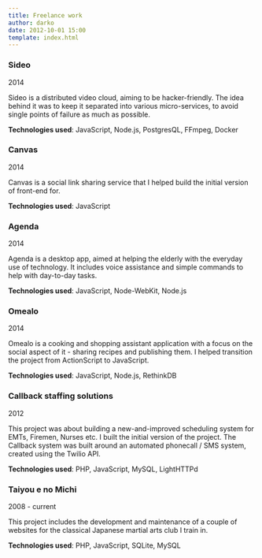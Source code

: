 ```yaml
---
title: Freelance work
author: darko
date: 2012-10-01 15:00
template: index.html
---
```


### Sideo
2014

Sideo is a distributed video cloud, aiming to be hacker-friendly. The idea behind it was to keep it separated into various micro-services, to avoid single points of failure as much as possible.

**Technologies used**:  JavaScript, Node.js, PostgresQL, FFmpeg, Docker

### Canvas
2014

Canvas is a social link sharing service that I helped build the initial version of front-end for.

**Technologies used**:  JavaScript

### Agenda
2014

Agenda is a desktop app, aimed at helping the elderly with the everyday use of technology. It includes voice assistance and simple commands to help with
day-to-day tasks.

**Technologies used**:  JavaScript, Node-WebKit, Node.js

### Omealo
2014

Omealo is a cooking and shopping assistant application with a focus on the social aspect of it - sharing recipes and publishing them. I helped transition the project from ActionScript to JavaScript.

**Technologies used**:  JavaScript, Node.js, RethinkDB

### Callback staffing solutions
2012

This project was about building a new-and-improved scheduling system for EMTs, Firemen, Nurses etc. I built the initial version of the project.
The Callback system was built around an automated phonecall / SMS system, created using the Twilio API.

**Technologies used**:  PHP, JavaScript, MySQL, LightHTTPd

### Taiyou e no Michi
2008 - current

This project includes the development and maintenance of a couple of websites for the classical Japanese martial arts club I train in.

**Technologies used**:  PHP, JavaScript, SQLite, MySQL
